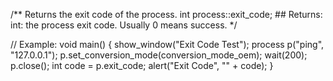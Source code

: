 /**
	Returns the exit code of the process.
	int process::exit_code;
	## Returns:
		int: the process exit code. Usually 0 means success.
*/

// Example:
void main() {
	show_window("Exit Code Test");
	process p("ping", "127.0.0.1");
	p.set_conversion_mode(conversion_mode_oem);
	wait(200);
	p.close();
	int code = p.exit_code;
	alert("Exit Code", "" + code);
}
